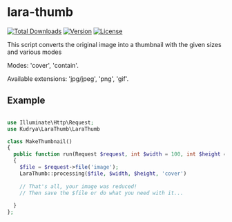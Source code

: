 # lara-thumb
[![Total Downloads](https://poser.pugx.org/alex-kudrya/lara-thumb/downloads)](//packagist.org/packages/alex-kudrya/lara-thumb) [![Version](https://poser.pugx.org/alex-kudrya/lara-thumb/version)](//packagist.org/packages/alex-kudrya/lara-thumb)
[![License](https://poser.pugx.org/alex-kudrya/lara-thumb/license)](//packagist.org/packages/alex-kudrya/lara-thumb)

This script converts the original image into a thumbnail with the given sizes and various modes

Modes: 'cover', 'contain'.

Available extensions: 'jpg/jpeg', 'png', 'gif'.

## Example

```PHP

use Illuminate\Http\Request;
use Kudrya\LaraThumb\LaraThumb

class MakeThumbnail()
{
  public function run(Request $request, int $width = 100, int $height = 100)
  {
    $file = $request->file('image');
    LaraThumb::processing($file, $width, $height, 'cover')
    
    // That's all, your image was reduced!
    // Then save the $file or do what you need with it...
    
  }
};
```
